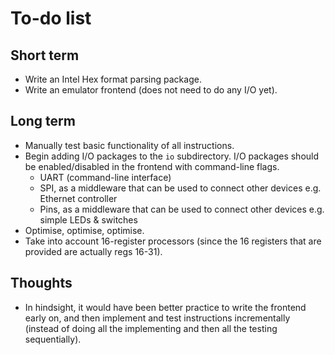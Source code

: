 To-do list
==========

## Short term

* Write an Intel Hex format parsing package.
* Write an emulator frontend (does not need to do any I/O yet).

## Long term

* Manually test basic functionality of all instructions.
* Begin adding I/O packages to the `io` subdirectory. I/O packages should be
  enabled/disabled in the frontend with command-line flags.
    * UART (command-line interface)
    * SPI, as a middleware that can be used to connect other devices e.g.
      Ethernet controller
    * Pins, as a middleware that can be used to connect other devices e.g.
      simple LEDs & switches
* Optimise, optimise, optimise.
* Take into account 16-register processors (since the 16 registers that are provided are actually regs 16-31).

## Thoughts

* In hindsight, it would have been better practice to write the frontend early
  on, and then implement and test instructions incrementally (instead of doing
  all the implementing and then all the testing sequentially).
